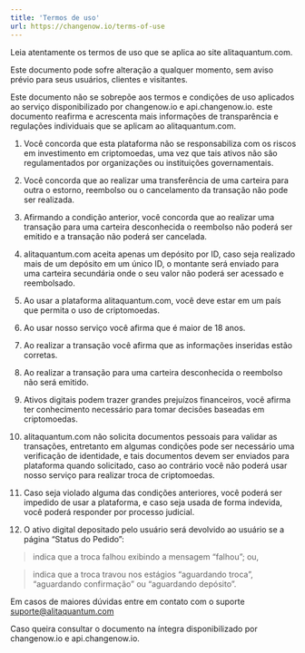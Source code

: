 ```yaml
---
title: 'Termos de uso'
url: https://changenow.io/terms-of-use
---
```


Leia atentamente os termos de uso que se aplica ao site alitaquantum.com.

Este documento pode sofre alteração a qualquer momento, sem aviso prévio para seus usuários, clientes e visitantes.

Este documento não se sobrepõe aos termos e condições de uso aplicados ao serviço disponibilizado por changenow.io e api.changenow.io. este documento reafirma e acrescenta mais informações de transparência e regulações individuais que se aplicam ao alitaquantum.com.

1. Você concorda que esta plataforma não se responsabiliza com os riscos em investimento em criptomoedas, uma vez que tais ativos não são regulamentados por organizações ou instituições governamentais.

2. Você concorda que ao realizar uma transferência de uma carteira para outra o estorno, reembolso ou o cancelamento da transação não pode ser realizada.

3. Afirmando a condição anterior, você concorda que ao realizar uma transação para uma carteira desconhecida o reembolso não poderá ser emitido e a transação não poderá ser cancelada.

4. alitaquantum.com aceita apenas um depósito por ID, caso seja realizado mais de um depósito em um único ID, o montante será enviado para uma carteira secundária onde o seu valor não poderá ser acessado e reembolsado.

5. Ao usar a plataforma alitaquantum.com, você deve estar em um país que permita o uso de criptomoedas.

6. Ao usar nosso serviço você afirma que é maior de 18 anos.

7. Ao realizar a transação você afirma que as informações inseridas estão corretas.

8. Ao realizar a transação para uma carteira desconhecida o reembolso não será emitido.

9. Ativos digitais podem trazer grandes prejuízos financeiros, você afirma ter conhecimento necessário para tomar decisões baseadas em criptomoedas.

10. alitaquantum.com não solicita documentos pessoais para validar as transações, entretanto em algumas condições pode ser necessário uma verificação de identidade, e tais documentos devem ser enviados para plataforma quando solicitado, caso ao contrário você não poderá usar nosso serviço para realizar troca de criptomoedas.

11. Caso seja violado alguma das condições anteriores, você poderá ser impedido de usar a plataforma, e caso seja usada de forma indevida, você poderá responder por processo judicial.

12. O ativo digital depositado pelo usuário será devolvido ao usuário se a página “Status do Pedido”:

> indica que a troca falhou exibindo a mensagem “falhou”; ou,

> indica que a troca travou nos estágios “aguardando troca”, “aguardando confirmação” ou “aguardando depósito”.

Em casos de maiores dúvidas entre em contato com o suporte suporte@alitaquantum.com

Caso queira consultar o documento na íntegra disponibilizado por changenow.io e api.changenow.io.
